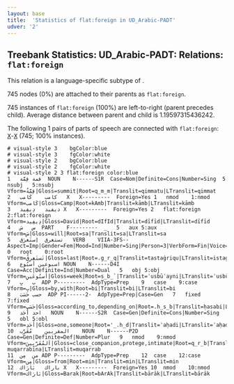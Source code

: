 ```yaml
---
layout: base
title:  'Statistics of flat:foreign in UD_Arabic-PADT'
udver: '2'
---
```


## Treebank Statistics: UD_Arabic-PADT: Relations: `flat:foreign`

This relation is a language-specific subtype of .

745 nodes (0%) are attached to their parents as `flat:foreign`.

745 instances of `flat:foreign` (100%) are left-to-right (parent precedes child).
Average distance between parent and child is 1.19597315436242.

The following 1 pairs of parts of speech are connected with `flat:foreign`: <tt><a href="ar_padt-pos-X.html">X</a></tt>-<tt><a href="ar_padt-pos-X.html">X</a></tt> (745; 100% instances).


~~~ conllu
# visual-style 3	bgColor:blue
# visual-style 3	fgColor:white
# visual-style 2	bgColor:blue
# visual-style 2	fgColor:white
# visual-style 2 3 flat:foreign	color:blue
1	قمة	قِمَّة	NOUN	N------S1R	Case=Nom|Definite=Cons|Number=Sing	5	nsubj	5:nsubj	Vform=قِمَّةُ|Gloss=summit|Root=q_m_m|Translit=qimmatu|LTranslit=qimmat
2	كامب	كَامب	X	X---------	Foreign=Yes	1	nmod	1:nmod	Vform=كَامب|Gloss=Camp|Root=kAmb|Translit=kāmb|LTranslit=kāmb
3	ديفيد	دِيفِيد	X	X---------	Foreign=Yes	2	flat:foreign	2:flat:foreign	Vform=دِيفِيد|Gloss=David|Root=dIfId|Translit=dīfīd|LTranslit=dīfīd
4	س	سَ	PART	F---------	_	5	aux	5:aux	Vform=سَ|Gloss=will|Root=sa|Translit=sa|LTranslit=sa
5	تستغرق	اِستَغرَق	VERB	VIIA-3FS--	Aspect=Imp|Gender=Fem|Mood=Ind|Number=Sing|Person=3|VerbForm=Fin|Voice=Act	0	root	0:root	Vform=تَستَغرِقُ|Gloss=last|Root=.g_r_q|Translit=tastaġriqu|LTranslit=istaġraq
6	اسبوعين	أُسبُوع	NOUN	N------D4I	Case=Acc|Definite=Ind|Number=Dual	5	obj	5:obj	Vform=أُسبُوعَينِ|Gloss=week|Root=s_b_`|Translit=ʾusbūʿayni|LTranslit=ʾusbūʿ
7	ب	بِ	ADP	P---------	AdpType=Prep	9	case	9:case	Vform=بِ|Gloss=by,with|Root=bi|Translit=bi|LTranslit=bi
8	حسب	حَسَبَ	ADP	PI------2-	AdpType=Prep|Case=Gen	7	fixed	7:fixed	Vform=حَسَبِ|Gloss=according_to,depending_on|Root=.h_s_b|Translit=ḥasabi|LTranslit=ḥasaba
9	احد	أَحَد	NOUN	N------S2R	Case=Gen|Definite=Cons|Number=Sing	5	obl	5:obl	Vform=أَحَدِ|Gloss=one,someone|Root='_.h_d|Translit=ʾaḥadi|LTranslit=ʾaḥad
10	المقربين	مُقَرَّب	NOUN	N------P2D	Case=Gen|Definite=Def|Number=Plur	9	nmod	9:nmod	Vform=اَلمُقَرَّبِينَ|Gloss=close_companion,protege,intimate|Root=q_r_b|Translit=al-muqarrabīna|LTranslit=muqarrab
11	من	مِن	ADP	P---------	AdpType=Prep	12	case	12:case	Vform=مِن|Gloss=from|Root=min|Translit=min|LTranslit=min
12	باراك	بَارَاك	X	X---------	Foreign=Yes	10	nmod	10:nmod	Vform=بَارَاك|Gloss=Barak|Root=bArAk|Translit=bārāk|LTranslit=bārāk

~~~


